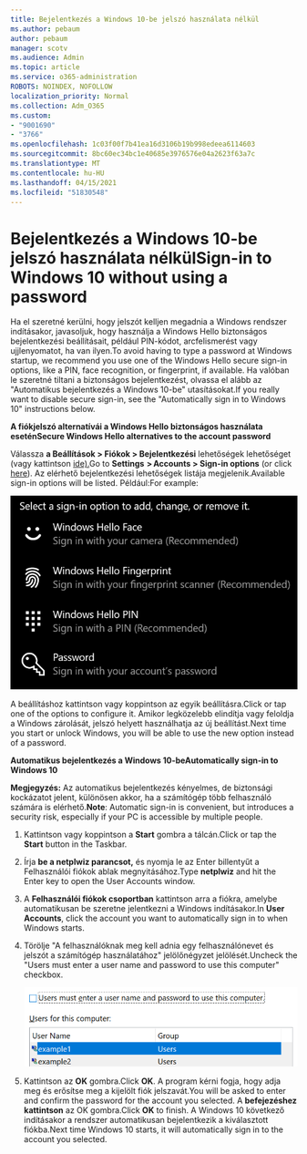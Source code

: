 ```yaml
---
title: Bejelentkezés a Windows 10-be jelszó használata nélkül
ms.author: pebaum
author: pebaum
manager: scotv
ms.audience: Admin
ms.topic: article
ms.service: o365-administration
ROBOTS: NOINDEX, NOFOLLOW
localization_priority: Normal
ms.collection: Adm_O365
ms.custom:
- "9001690"
- "3766"
ms.openlocfilehash: 1c03f00f7b41ea16d3106b19b998edeea6114603
ms.sourcegitcommit: 8bc60ec34bc1e40685e3976576e04a2623f63a7c
ms.translationtype: MT
ms.contentlocale: hu-HU
ms.lasthandoff: 04/15/2021
ms.locfileid: "51830548"
---
```

# <a name="sign-in-to-windows-10-without-using-a-password"></a><span data-ttu-id="8cb6e-102">Bejelentkezés a Windows 10-be jelszó használata nélkül</span><span class="sxs-lookup"><span data-stu-id="8cb6e-102">Sign-in to Windows 10 without using a password</span></span>

<span data-ttu-id="8cb6e-103">Ha el szeretné kerülni, hogy jelszót kelljen megadnia a Windows rendszer indításakor, javasoljuk, hogy használja a Windows Hello biztonságos bejelentkezési beállításait, például PIN-kódot, arcfelismerést vagy ujjlenyomatot, ha van ilyen.</span><span class="sxs-lookup"><span data-stu-id="8cb6e-103">To avoid having to type a password at Windows startup, we recommend you use one of the Windows Hello secure sign-in options, like a PIN, face recognition, or fingerprint, if available.</span></span> <span data-ttu-id="8cb6e-104">Ha valóban le szeretné tiltani a biztonságos bejelentkezést, olvassa el alább az "Automatikus bejelentkezés a Windows 10-be" utasításokat.</span><span class="sxs-lookup"><span data-stu-id="8cb6e-104">If you really want to disable secure sign-in, see the "Automatically sign in to Windows 10" instructions below.</span></span>

<span data-ttu-id="8cb6e-105">**A fiókjelszó alternatívái a Windows Hello biztonságos használata esetén**</span><span class="sxs-lookup"><span data-stu-id="8cb6e-105">**Secure Windows Hello alternatives to the account password**</span></span>

<span data-ttu-id="8cb6e-106">Válassza **a Beállítások > Fiókok > Bejelentkezési** lehetőségek lehetőséget (vagy kattintson [ide).](ms-settings:signinoptions?activationSource=GetHelp)</span><span class="sxs-lookup"><span data-stu-id="8cb6e-106">Go to **Settings  > Accounts > Sign-in options** (or click [here](ms-settings:signinoptions?activationSource=GetHelp)).</span></span> <span data-ttu-id="8cb6e-107">Az elérhető bejelentkezési lehetőségek listája megjelenik.</span><span class="sxs-lookup"><span data-stu-id="8cb6e-107">Available sign-in options will be listed.</span></span> <span data-ttu-id="8cb6e-108">Például:</span><span class="sxs-lookup"><span data-stu-id="8cb6e-108">For example:</span></span>

![Bejelentkezési lehetőségek.](media/sign-in-options.png)

<span data-ttu-id="8cb6e-110">A beállításhoz kattintson vagy koppintson az egyik beállításra.</span><span class="sxs-lookup"><span data-stu-id="8cb6e-110">Click or tap one of the options to configure it.</span></span> <span data-ttu-id="8cb6e-111">Amikor legközelebb elindítja vagy feloldja a Windows zárolását, jelszó helyett használhatja az új beállítást.</span><span class="sxs-lookup"><span data-stu-id="8cb6e-111">Next time you start or unlock Windows, you will be able to use the new option instead of a password.</span></span> 

<span data-ttu-id="8cb6e-112">**Automatikus bejelentkezés a Windows 10-be**</span><span class="sxs-lookup"><span data-stu-id="8cb6e-112">**Automatically sign-in to Windows 10**</span></span>

<span data-ttu-id="8cb6e-113">**Megjegyzés:** Az automatikus bejelentkezés kényelmes, de biztonsági kockázatot jelent, különösen akkor, ha a számítógép több felhasználó számára is elérhető.</span><span class="sxs-lookup"><span data-stu-id="8cb6e-113">**Note**: Automatic sign-in is convenient, but introduces a security risk, especially if your PC is accessible by multiple people.</span></span> 

1. <span data-ttu-id="8cb6e-114">Kattintson vagy koppintson a **Start** gombra a tálcán.</span><span class="sxs-lookup"><span data-stu-id="8cb6e-114">Click or tap the **Start** button in the Taskbar.</span></span>

2. <span data-ttu-id="8cb6e-115">Írja **be a netplwiz parancsot,** és nyomja le az Enter billentyűt a Felhasználói fiókok ablak megnyitásához.</span><span class="sxs-lookup"><span data-stu-id="8cb6e-115">Type **netplwiz** and hit the Enter key to open the User Accounts window.</span></span>

3. <span data-ttu-id="8cb6e-116">A **Felhasználói fiókok csoportban** kattintson arra a fiókra, amelybe automatikusan be szeretne jelentkezni a Windows indításakor.</span><span class="sxs-lookup"><span data-stu-id="8cb6e-116">In **User Accounts**, click the account you want to automatically sign in to when Windows starts.</span></span>

4. <span data-ttu-id="8cb6e-117">Törölje "A felhasználóknak meg kell adnia egy felhasználónevet és jelszót a számítógép használatához" jelölőnégyzet jelölését.</span><span class="sxs-lookup"><span data-stu-id="8cb6e-117">Uncheck the "Users must enter a user name and password to use this computer" checkbox.</span></span>

    ![A felhasználóknak meg kell adnia a felhasználónevet és a jelszót.](media/users-must-enter-username.png)

5. <span data-ttu-id="8cb6e-119">Kattintson az **OK** gombra.</span><span class="sxs-lookup"><span data-stu-id="8cb6e-119">Click **OK**.</span></span> <span data-ttu-id="8cb6e-120">A program kérni fogja, hogy adja meg és erősítse meg a kijelölt fiók jelszavát.</span><span class="sxs-lookup"><span data-stu-id="8cb6e-120">You will be asked to enter and confirm the password for the account you selected.</span></span> <span data-ttu-id="8cb6e-121">A **befejezéshez kattintson** az OK gombra.</span><span class="sxs-lookup"><span data-stu-id="8cb6e-121">Click **OK** to finish.</span></span> <span data-ttu-id="8cb6e-122">A Windows 10 következő indításakor a rendszer automatikusan bejelentkezik a kiválasztott fiókba.</span><span class="sxs-lookup"><span data-stu-id="8cb6e-122">Next time Windows 10 starts, it will automatically sign in to the account you selected.</span></span>
